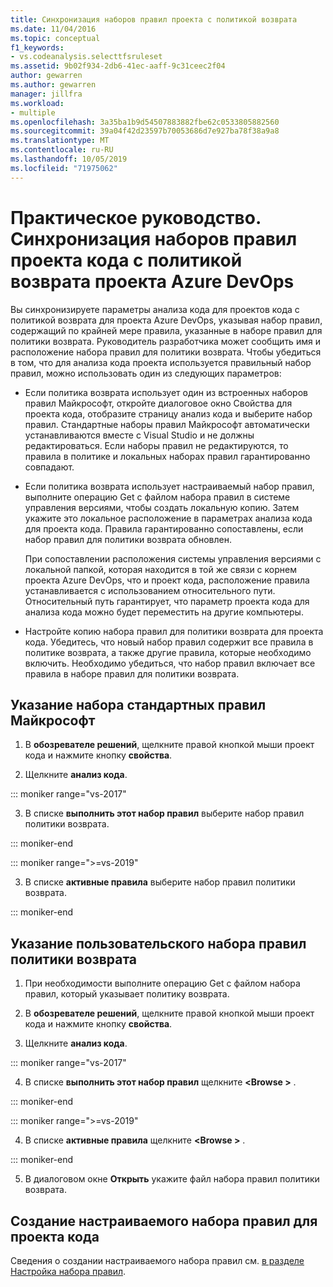 ```yaml
---
title: Синхронизация наборов правил проекта с политикой возврата
ms.date: 11/04/2016
ms.topic: conceptual
f1_keywords:
- vs.codeanalysis.selecttfsruleset
ms.assetid: 9b02f934-2db6-41ec-aaff-9c31ceec2f04
author: gewarren
ms.author: gewarren
manager: jillfra
ms.workload:
- multiple
ms.openlocfilehash: 3a35ba1b9d54507883882fbe62c0533805882560
ms.sourcegitcommit: 39a04f42d23597b70053686d7e927ba78f38a9a8
ms.translationtype: MT
ms.contentlocale: ru-RU
ms.lasthandoff: 10/05/2019
ms.locfileid: "71975062"
---
```

# <a name="how-to-synchronize-code-project-rule-sets-with-an-azure-devops-project-check-in-policy"></a>Практическое руководство. Синхронизация наборов правил проекта кода с политикой возврата проекта Azure DevOps

Вы синхронизируете параметры анализа кода для проектов кода с политикой возврата для проекта Azure DevOps, указывая набор правил, содержащий по крайней мере правила, указанные в наборе правил для политики возврата. Руководитель разработчика может сообщить имя и расположение набора правил для политики возврата. Чтобы убедиться в том, что для анализа кода проекта используется правильный набор правил, можно использовать один из следующих параметров:

- Если политика возврата использует один из встроенных наборов правил Майкрософт, откройте диалоговое окно Свойства для проекта кода, отобразите страницу анализ кода и выберите набор правил. Стандартные наборы правил Майкрософт автоматически устанавливаются вместе с Visual Studio и не должны редактироваться. Если наборы правил не редактируются, то правила в политике и локальных наборах правил гарантированно совпадают.

- Если политика возврата использует настраиваемый набор правил, выполните операцию Get с файлом набора правил в системе управления версиями, чтобы создать локальную копию. Затем укажите это локальное расположение в параметрах анализа кода для проекта кода. Правила гарантированно сопоставлены, если набор правил для политики возврата обновлен.

     При сопоставлении расположения системы управления версиями с локальной папкой, которая находится в той же связи с корнем проекта Azure DevOps, что и проект кода, расположение правила устанавливается с использованием относительного пути. Относительный путь гарантирует, что параметр проекта кода для анализа кода можно будет переместить на другие компьютеры.

- Настройте копию набора правил для политики возврата для проекта кода. Убедитесь, что новый набор правил содержит все правила в политике возврата, а также другие правила, которые необходимо включить. Необходимо убедиться, что набор правил включает все правила в наборе правил для политики возврата.

## <a name="to-specify-a-microsoft-standard-rule-set"></a>Указание набора стандартных правил Майкрософт

1. В **обозревателе решений**, щелкните правой кнопкой мыши проект кода и нажмите кнопку **свойства**.

2. Щелкните **анализ кода**.

::: moniker range="vs-2017"

3. В списке **выполнить этот набор правил** выберите набор правил политики возврата.

::: moniker-end

::: moniker range=">=vs-2019"

3. В списке **активные правила** выберите набор правил политики возврата.

::: moniker-end

## <a name="to-specify-a-custom-check-in-policy-rule-set"></a>Указание пользовательского набора правил политики возврата

1. При необходимости выполните операцию Get с файлом набора правил, который указывает политику возврата.

2. В **обозревателе решений**, щелкните правой кнопкой мыши проект кода и нажмите кнопку **свойства**.

3. Щелкните **анализ кода**.

::: moniker range="vs-2017"

4. В списке **выполнить этот набор правил** щелкните **\<Browse >** .

::: moniker-end

::: moniker range=">=vs-2019"

4. В списке **активные правила** щелкните **\<Browse >** .

::: moniker-end

5. В диалоговом окне **Открыть** укажите файл набора правил политики возврата.

## <a name="to-create-a-custom-rule-set-for-a-code-project"></a>Создание настраиваемого набора правил для проекта кода

Сведения о создании настраиваемого набора правил см. [в разделе Настройка набора правил](how-to-create-a-custom-rule-set.md).
